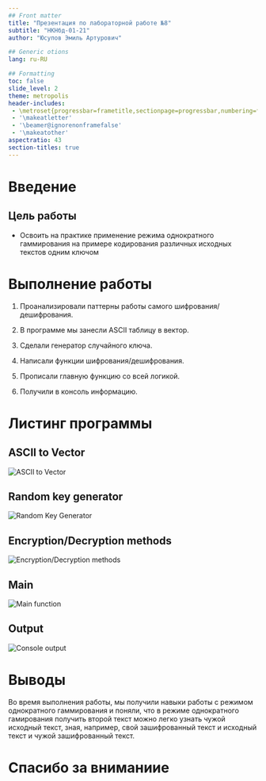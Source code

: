 ```yaml
---
## Front matter
title: "Презентация по лабораторной работе №8"
subtitle: "НКНбд-01-21"
author: "Юсупов Эмиль Артурович"

## Generic otions
lang: ru-RU

## Formatting
toc: false
slide_level: 2
theme: metropolis
header-includes: 
 - \metroset{progressbar=frametitle,sectionpage=progressbar,numbering=fraction}
 - '\makeatletter'
 - '\beamer@ignorenonframefalse'
 - '\makeatother'
aspectratio: 43
section-titles: true
---
```


# Введение

## Цель работы

- Освоить на практике применение режима однократного гаммирования на примере кодирования различных исходных текстов одним ключом


# Выполнение работы

1. Проанализировали паттерны работы самого шифрования/дешифрования.

2. В программе мы занесли ASCII таблицу в вектор.

3. Сделали генератор случайного ключа.

4. Написали функции шифрования/дешифрования.

5. Прописали главную функцию со всей логикой.

6. Получили в консоль информацию.

# Листинг программы 

## ASCII to Vector

![ASCII to Vector](../Report/img/1.png)

## Random key generator

![Random Key Generator](../Report/img/2.png)

## Encryption/Decryption methods

![Encryption/Decryption methods](../Report/img/3.png)

## Main

![Main function](../Report/img/4.png)

## Output

![Console output](../Report/img/5.png)

# Выводы

Во время выполнения работы, мы получили навыки работы с режимом однократного гаммирования и поняли, что в режиме однократного гамирования получить второй текст можно легко узнать чужой исходный текст, зная, например, свой зашифрованный текст и исходный текст и чужой зашифрованный текст. 

# Спасибо за вниманиие